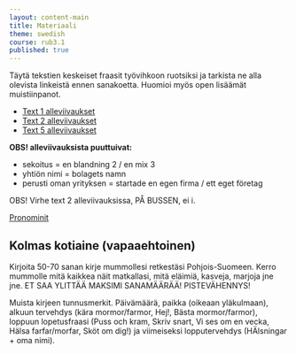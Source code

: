 ```yaml
---
layout: content-main
title: Materiaali
theme: swedish
course: rub3.1
published: true
---
```


Täytä tekstien keskeiset fraasit työvihkoon ruotsiksi ja tarkista ne alla olevista linkeistä ennen sanakoetta. Huomioi myös open lisäämät muistiinpanot. 

- [Text 1 alleviivaukset](/media/rub3/text1_alleviivaukset.pdf)
- [Text 2 alleviivaukset](/media/rub3/text2_alleviivaukset.pdf)
- [Text 5 alleviivaukset](/media/rub3/text5_alleviivaukset_oikeat.pdf)

**OBS! alleviivauksista puuttuivat:**

* sekoitus = en blandning 2 / en mix 3
* yhtiön nimi = bolagets namn
* perusti oman yrityksen = startade en egen firma / ett eget företag

OBS! Virhe text 2 alleviivauksissa, PÅ BUSSEN, ei i.

[Pronominit](https://quizlet.com/_1m3728)

## Kolmas kotiaine (vapaaehtoinen)

Kirjoita 50-70 sanan kirje mummollesi retkestäsi Pohjois-Suomeen. Kerro mummolle mitä kaikkea näit matkallasi, mitä eläimiä, kasveja, marjoja jne jne. ET SAA YLITTÄÄ MAKSIMI SANAMÄÄRÄÄ! PISTEVÄHENNYS!

Muista kirjeen tunnusmerkit. Päivämäärä, paikka (oikeaan yläkulmaan), alkuun tervehdys (kära mormor/farmor, Hej!, Bästa mormor/farmor), loppuun lopetusfraasi (Puss och kram, Skriv snart, Vi ses om en vecka, Hälsa farfar/morfar, Sköt om dig!) ja viimeiseksi lopputervehdys (HÄlsningar + oma nimi).
